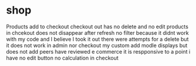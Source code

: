 # shop
Products add to checkout
checkout out has no delete and no edit 
products in chcekout does not disappear after refresh 
no filter because it didnt work with my code and I believe I took it out 
there were attempts for a delete but it does not work in admin nor checkout
my custom add modle displays but does not add
peers have reviewed e commerce 
it is respponsive to a point 
i have no edit button 
no calculation in checkout
